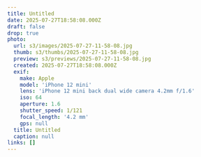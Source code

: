 ```yaml
---
title: Untitled
date: 2025-07-27T18:58:08.000Z
draft: false
drop: true
photo:
  url: s3/images/2025-07-27-11-58-08.jpg
  thumb: s3/thumbs/2025-07-27-11-58-08.jpg
  preview: s3/previews/2025-07-27-11-58-08.jpg
  created: 2025-07-27T18:58:08.000Z
  exif:
    make: Apple
    model: 'iPhone 12 mini'
    lens: 'iPhone 12 mini back dual wide camera 4.2mm f/1.6'
    iso: 64
    aperture: 1.6
    shutter_speed: 1/121
    focal_length: '4.2 mm'
    gps: null
  title: Untitled
  caption: null
links: []
---
```


